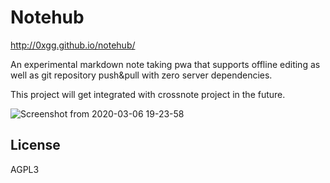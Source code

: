 # Notehub

http://0xgg.github.io/notehub/

An experimental markdown note taking pwa that supports offline editing as well as git repository push&pull with zero server dependencies.

This project will get integrated with crossnote project in the future.

![Screenshot from 2020-03-06 19-23-58](https://user-images.githubusercontent.com/1908863/76087772-c8de7280-5ff1-11ea-96c5-949e98e933fb.png)

## License

AGPL3
